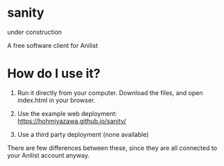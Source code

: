 # sanity
under construction

A free software client for Anilist

# How do I use it?

1. Run it directly from your computer. Download the files, and open index.html in your browser.

2. Use the example web deployment: <https://hohmiyazawa.github.io/sanity/>

3. Use a third party deployment (none available)

There are few differences between these, since they are all connected to your Anilist account anyway.
